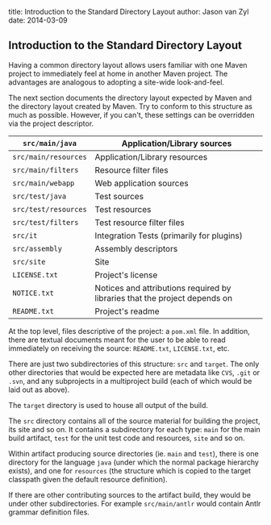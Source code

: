 title: Introduction to the Standard Directory Layout
author: Jason van Zyl
date: 2014-03-09

<!--
Licensed to the Apache Software Foundation (ASF) under one
or more contributor license agreements.  See the NOTICE file
distributed with this work for additional information
regarding copyright ownership.  The ASF licenses this file
to you under the Apache License, Version 2.0 (the
"License"); you may not use this file except in compliance
with the License.  You may obtain a copy of the License at

    http://www.apache.org/licenses/LICENSE-2.0

Unless required by applicable law or agreed to in writing,
software distributed under the License is distributed on an
"AS IS" BASIS, WITHOUT WARRANTIES OR CONDITIONS OF ANY
KIND, either express or implied.  See the License for the
specific language governing permissions and limitations
under the License.
-->

## Introduction to the Standard Directory Layout

 Having a common directory layout allows users familiar with one Maven project to immediately feel at home in another Maven project. The advantages are analogous to adopting a site-wide look-and-feel.

 The next section documents the directory layout expected by Maven and the directory layout created by Maven. Try to conform to this structure as much as possible. However, if you can't, these settings can be overridden via the project descriptor.

|`src/main/java`|Application/Library sources|
|---|---|
|`src/main/resources`|Application/Library resources|
|`src/main/filters`|Resource filter files|
|`src/main/webapp`|Web application sources|
|`src/test/java`|Test sources|
|`src/test/resources`|Test resources|
|`src/test/filters`|Test resource filter files|
|`src/it`|Integration Tests (primarily for plugins)|
|`src/assembly`|Assembly descriptors|
|`src/site`|Site|
|`LICENSE.txt`|Project's license|
|`NOTICE.txt`|Notices and attributions required by libraries that the project depends on|
|`README.txt`|Project's readme|

 At the top level, files descriptive of the project: a `pom.xml` file. In addition, there are textual documents meant for the user to be able to read immediately on receiving the source: `README.txt`, `LICENSE.txt`, etc.

 There are just two subdirectories of this structure: `src` and `target`. The only other directories that would be expected here are metadata like `CVS`, `.git` or `.svn`, and any subprojects in a multiproject build (each of which would be laid out as above).

 The `target` directory is used to house all output of the build.

 The `src` directory contains all of the source material for building the project, its site and so on. It contains a subdirectory for each type: `main` for the main build artifact, `test` for the unit test code and resources, `site` and so on.

 Within artifact producing source directories (ie. `main` and `test`), there is one directory for the language `java` (under which the normal package hierarchy exists), and one for `resources` (the structure which is copied to the target classpath given the default resource definition).

 If there are other contributing sources to the artifact build, they would be under other subdirectories. For example `src/main/antlr` would contain Antlr grammar definition files.
